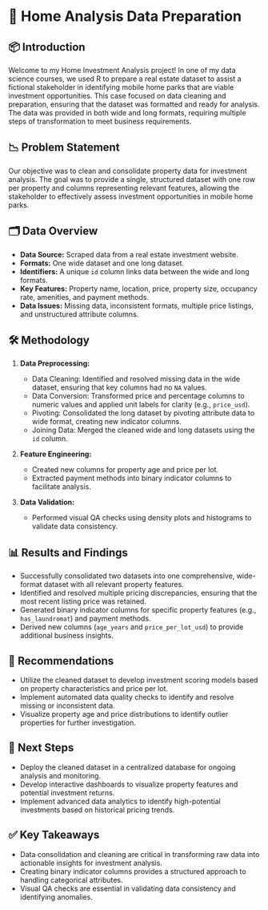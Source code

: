 # 🏡 Home Analysis Data Preparation

## 📦 Introduction

Welcome to my Home Investment Analysis project! In one of my data science courses, we used R to prepare a real estate dataset to assist a fictional stakeholder in identifying mobile home parks that are viable investment opportunities. This case focused on data cleaning and preparation, ensuring that the dataset was formatted and ready for analysis. The data was provided in both wide and long formats, requiring multiple steps of transformation to meet business requirements.

## 📉 Problem Statement

Our objective was to clean and consolidate property data for investment analysis. The goal was to provide a single, structured dataset with one row per property and columns representing relevant features, allowing the stakeholder to effectively assess investment opportunities in mobile home parks.

## 🗂️ Data Overview

* **Data Source:** Scraped data from a real estate investment website.
* **Formats:** One wide dataset and one long dataset.
* **Identifiers:** A unique `id` column links data between the wide and long formats.
* **Key Features:** Property name, location, price, property size, occupancy rate, amenities, and payment methods.
* **Data Issues:** Missing data, inconsistent formats, multiple price listings, and unstructured attribute columns.

## 🛠️ Methodology

1. **Data Preprocessing:**

   * Data Cleaning: Identified and resolved missing data in the wide dataset, ensuring that key columns had no `NA` values.
   * Data Conversion: Transformed price and percentage columns to numeric values and applied unit labels for clarity (e.g., `price_usd`).
   * Pivoting: Consolidated the long dataset by pivoting attribute data to wide format, creating new indicator columns.
   * Joining Data: Merged the cleaned wide and long datasets using the `id` column.

2. **Feature Engineering:**

   * Created new columns for property age and price per lot.
   * Extracted payment methods into binary indicator columns to facilitate analysis.

3. **Data Validation:**

   * Performed visual QA checks using density plots and histograms to validate data consistency.

## 📊 Results and Findings

* Successfully consolidated two datasets into one comprehensive, wide-format dataset with all relevant property features.
* Identified and resolved multiple pricing discrepancies, ensuring that the most recent listing price was retained.
* Generated binary indicator columns for specific property features (e.g., `has_laundromat`) and payment methods.
* Derived new columns (`age_years` and `price_per_lot_usd`) to provide additional business insights.

## 📢 Recommendations

* Utilize the cleaned dataset to develop investment scoring models based on property characteristics and price per lot.
* Implement automated data quality checks to identify and resolve missing or inconsistent data.
* Visualize property age and price distributions to identify outlier properties for further investigation.

## 🚀 Next Steps

* Deploy the cleaned dataset in a centralized database for ongoing analysis and monitoring.
* Develop interactive dashboards to visualize property features and potential investment returns.
* Implement advanced data analytics to identify high-potential investments based on historical pricing trends.

## ✅ Key Takeaways

* Data consolidation and cleaning are critical in transforming raw data into actionable insights for investment analysis.
* Creating binary indicator columns provides a structured approach to handling categorical attributes.
* Visual QA checks are essential in validating data consistency and identifying anomalies.
